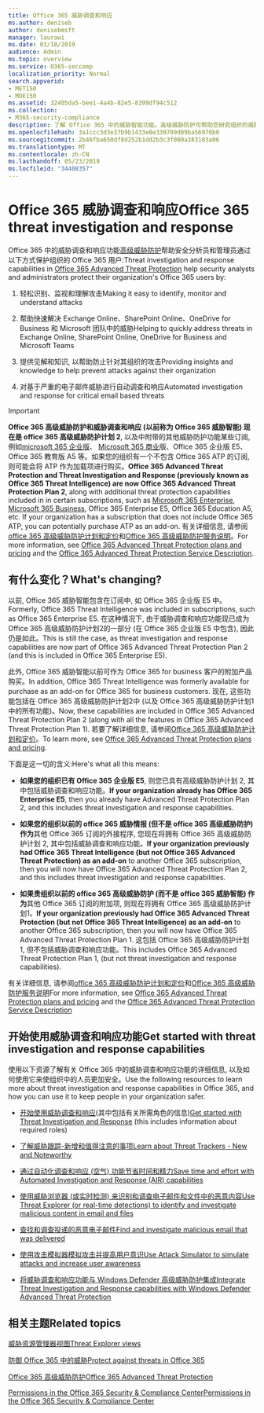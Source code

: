 ```yaml
---
title: Office 365 威胁调查和响应
ms.author: deniseb
author: denisebmsft
manager: laurawi
ms.date: 03/18/2019
audience: Admin
ms.topic: overview
ms.service: O365-seccomp
localization_priority: Normal
search.appverid:
- MET150
- MOE150
ms.assetid: 32405da5-bee1-4a4b-82e5-8399df94c512
ms.collection:
- M365-security-compliance
description: 了解 Office 365 中的威胁智能功能。高级威胁防护可帮助您研究组织的威胁、响应恶意软件、网络钓鱼和 Office 365 已代表您检测到的其他攻击, 并搜索威胁指示器.
ms.openlocfilehash: 3a1ccc3d3e37b9b1433e8e339709d09ba56970b0
ms.sourcegitcommit: 2b46fba650df8d252b1dd2b3c3f080a383183a06
ms.translationtype: MT
ms.contentlocale: zh-CN
ms.lasthandoff: 05/23/2019
ms.locfileid: "34408357"
---
```

# <a name="office-365-threat-investigation-and-response"></a><span data-ttu-id="c4fb1-103">Office 365 威胁调查和响应</span><span class="sxs-lookup"><span data-stu-id="c4fb1-103">Office 365 threat investigation and response</span></span>

<span data-ttu-id="c4fb1-104">Office 365 中的威胁调查和响应功能[高级威胁防护](office-365-atp.md)帮助安全分析员和管理员通过以下方式保护组织的 Office 365 用户:</span><span class="sxs-lookup"><span data-stu-id="c4fb1-104">Threat investigation and response capabilities in [Office 365 Advanced Threat Protection](office-365-atp.md) help security analysts and administrators protect their organization's Office 365 users by:</span></span>
  
1. <span data-ttu-id="c4fb1-105">轻松识别、监视和理解攻击</span><span class="sxs-lookup"><span data-stu-id="c4fb1-105">Making it easy to identify, monitor and understand attacks</span></span>
    
2. <span data-ttu-id="c4fb1-106">帮助快速解决 Exchange Online、SharePoint Online、OneDrive for Business 和 Microsoft 团队中的威胁</span><span class="sxs-lookup"><span data-stu-id="c4fb1-106">Helping to quickly address threats in Exchange Online, SharePoint Online, OneDrive for Business and Microsoft Teams</span></span>
    
3. <span data-ttu-id="c4fb1-107">提供见解和知识, 以帮助防止针对其组织的攻击</span><span class="sxs-lookup"><span data-stu-id="c4fb1-107">Providing insights and knowledge to help prevent attacks against their organization</span></span>

4. <span data-ttu-id="c4fb1-108">对基于严重的电子邮件威胁进行自动调查和响应</span><span class="sxs-lookup"><span data-stu-id="c4fb1-108">Automated investigation and response for critical email based threats</span></span>
    
> [!IMPORTANT]
> <span data-ttu-id="c4fb1-109">**Office 365 高级威胁防护和威胁调查和响应 (以前称为 Office 365 威胁智能) 现在是 office 365 高级威胁防护计划 2**, 以及中附带的其他威胁防护功能某些订阅, 例如[microsoft 365 企业版](https://www.microsoft.com/microsoft-365/enterprise/home)、 [Microsoft 365 商业](https://www.microsoft.com/microsoft-365/business)版、Office 365 企业版 E5、Office 365 教育版 A5 等。如果您的组织有一个不包含 Office 365 ATP 的订阅, 则可能会将 ATP 作为加载项进行购买。</span><span class="sxs-lookup"><span data-stu-id="c4fb1-109">**Office 365 Advanced Threat Protection and Threat Investigation and Response (previously known as Office 365 Threat Intelligence) are now Office 365 Advanced Threat Protection Plan 2**, along with additional threat protection capabilities included in in certain subscriptions, such as [Microsoft 365 Enterprise](https://www.microsoft.com/microsoft-365/enterprise/home), [Microsoft 365 Business](https://www.microsoft.com/microsoft-365/business), Office 365 Enterprise E5, Office 365 Education A5, etc. If your organization has a subscription that does not include Office 365 ATP, you can potentially purchase ATP as an add-on.</span></span> <span data-ttu-id="c4fb1-110">有关详细信息, 请参阅[office 365 高级威胁防护计划和定价](https://products.office.com/exchange/advance-threat-protection)和[Office 365 高级威胁防护服务说明](https://docs.microsoft.com/office365/servicedescriptions/office-365-advanced-threat-protection-service-description#whats-new-in-office-365-advanced-threat-protection-atp)。</span><span class="sxs-lookup"><span data-stu-id="c4fb1-110">For more information, see [Office 365 Advanced Threat Protection plans and pricing](https://products.office.com/exchange/advance-threat-protection) and the [Office 365 Advanced Threat Protection Service Description](https://docs.microsoft.com/office365/servicedescriptions/office-365-advanced-threat-protection-service-description#whats-new-in-office-365-advanced-threat-protection-atp).</span></span> 
  
## <a name="whats-changing"></a><span data-ttu-id="c4fb1-111">有什么变化？</span><span class="sxs-lookup"><span data-stu-id="c4fb1-111">What's changing?</span></span>

<span data-ttu-id="c4fb1-112">以前, Office 365 威胁智能包含在订阅中, 如 Office 365 企业版 E5 中。</span><span class="sxs-lookup"><span data-stu-id="c4fb1-112">Formerly, Office 365 Threat Intelligence was included in subscriptions, such as Office 365 Enterprise E5.</span></span> <span data-ttu-id="c4fb1-113">在这种情况下, 由于威胁调查和响应功能现已成为 Office 365 高级威胁防护计划2的一部分 (在 Office 365 企业版 E5 中包含), 因此仍是如此。</span><span class="sxs-lookup"><span data-stu-id="c4fb1-113">This is still the case, as threat investigation and response capabilities are now part of Office 365 Advanced Threat Protection Plan 2 (and this is included in Office 365 Enterprise E5).</span></span> 

<span data-ttu-id="c4fb1-114">此外, Office 365 威胁智能以前可作为 Office 365 for business 客户的附加产品购买。</span><span class="sxs-lookup"><span data-stu-id="c4fb1-114">In addition, Office 365 Threat Intelligence was formerly available for purchase as an add-on for Office 365 for business customers.</span></span> <span data-ttu-id="c4fb1-115">现在, 这些功能包括在 Office 365 高级威胁防护计划2中 (以及 Office 365 高级威胁防护计划1中的所有功能)。</span><span class="sxs-lookup"><span data-stu-id="c4fb1-115">Now, these capabilities are included in Office 365 Advanced Threat Protection Plan 2 (along with all the features in Office 365 Advanced Threat Protection Plan 1).</span></span> <span data-ttu-id="c4fb1-116">若要了解详细信息, 请参阅[Office 365 高级威胁防护计划和定价](https://products.office.com/exchange/advance-threat-protection)。</span><span class="sxs-lookup"><span data-stu-id="c4fb1-116">To learn more, see [Office 365 Advanced Threat Protection plans and pricing](https://products.office.com/exchange/advance-threat-protection).</span></span>

<span data-ttu-id="c4fb1-117">下面是这一切的含义:</span><span class="sxs-lookup"><span data-stu-id="c4fb1-117">Here's what all this means:</span></span>

- <span data-ttu-id="c4fb1-118">**如果您的组织已有 Office 365 企业版 E5**, 则您已具有高级威胁防护计划 2, 其中包括威胁调查和响应功能。</span><span class="sxs-lookup"><span data-stu-id="c4fb1-118">**If your organization already has Office 365 Enterprise E5**, then you already have Advanced Threat Protection Plan 2, and this includes threat investigation and response capabilities.</span></span>

- <span data-ttu-id="c4fb1-119">**如果您的组织以前的 office 365 威胁情报 (但不是 office 365 高级威胁防护) 作为**其他 Office 365 订阅的外接程序, 您现在将拥有 Office 365 高级威胁防护计划 2, 其中包括威胁调查和响应功能。</span><span class="sxs-lookup"><span data-stu-id="c4fb1-119">**If your organization previously had Office 365 Threat Intelligence (but not Office 365 Advanced Threat Protection) as an add-on** to another Office 365 subscription, then you will now have Office 365 Advanced Threat Protection Plan 2, and this includes threat investigation and response capabilities.</span></span> 

- <span data-ttu-id="c4fb1-120">**如果贵组织以前的 office 365 高级威胁防护 (而不是 office 365 威胁智能) 作为**其他 Office 365 订阅的附加项, 则现在将拥有 Office 365 高级威胁防护计划1。</span><span class="sxs-lookup"><span data-stu-id="c4fb1-120">**If your organization previously had Office 365 Advanced Threat Protection (but not Office 365 Threat Intelligence) as an add-on** to another Office 365 subscription, then you will now have Office 365 Advanced Threat Protection Plan 1.</span></span> <span data-ttu-id="c4fb1-121">这包括 Office 365 高级威胁防护计划 1, 但不包括威胁调查和响应功能。</span><span class="sxs-lookup"><span data-stu-id="c4fb1-121">This includes Office 365 Advanced Threat Protection Plan 1, (but not threat investigation and response capabilities).</span></span>

<span data-ttu-id="c4fb1-122">有关详细信息, 请参阅[office 365 高级威胁防护计划和定价](https://products.office.com/exchange/advance-threat-protection)和[Office 365 高级威胁防护服务说明](https://docs.microsoft.com/office365/servicedescriptions/office-365-advanced-threat-protection-service-description#whats-new-in-office-365-advanced-threat-protection-atp)</span><span class="sxs-lookup"><span data-stu-id="c4fb1-122">For more information, see [Office 365 Advanced Threat Protection plans and pricing](https://products.office.com/exchange/advance-threat-protection) and the [Office 365 Advanced Threat Protection Service Description](https://docs.microsoft.com/office365/servicedescriptions/office-365-advanced-threat-protection-service-description#whats-new-in-office-365-advanced-threat-protection-atp)</span></span>

## <a name="get-started-with-threat-investigation-and-response-capabilities"></a><span data-ttu-id="c4fb1-123">开始使用威胁调查和响应功能</span><span class="sxs-lookup"><span data-stu-id="c4fb1-123">Get started with threat investigation and response capabilities</span></span>

<span data-ttu-id="c4fb1-124">使用以下资源了解有关 Office 365 中的威胁调查和响应功能的详细信息, 以及如何使用它来使组织中的人员更加安全。</span><span class="sxs-lookup"><span data-stu-id="c4fb1-124">Use the following resources to learn more about threat investigation and response capabilities in Office 365, and how you can use it to keep people in your organization safer.</span></span>
  
- <span data-ttu-id="c4fb1-125">[开始使用威胁调查和响应](get-started-with-ti.md)(其中包括有关所需角色的信息)</span><span class="sxs-lookup"><span data-stu-id="c4fb1-125">[Get started with Threat Investigation and Response](get-started-with-ti.md) (this includes information about required roles)</span></span> 
    
- [<span data-ttu-id="c4fb1-126">了解威胁跟踪-新增和值得注意的事项</span><span class="sxs-lookup"><span data-stu-id="c4fb1-126">Learn about Threat Trackers - New and Noteworthy</span></span>](threat-trackers.md)

- [<span data-ttu-id="c4fb1-127">通过自动化调查和响应 (空气) 功能节省时间和精力</span><span class="sxs-lookup"><span data-stu-id="c4fb1-127">Save time and effort with Automated Investigation and Response (AIR) capabilities</span></span>](automated-investigation-response-office.md)

- [<span data-ttu-id="c4fb1-128">使用威胁浏览器 (或实时检测) 来识别和调查电子邮件和文件中的恶意内容</span><span class="sxs-lookup"><span data-stu-id="c4fb1-128">Use Threat Explorer (or real-time detections) to identify and investigate malicious content in email and files</span></span>](threat-explorer.md)
    
- [<span data-ttu-id="c4fb1-129">查找和调查投递的恶意电子邮件</span><span class="sxs-lookup"><span data-stu-id="c4fb1-129">Find and investigate malicious email that was delivered</span></span>](investigate-malicious-email-that-was-delivered.md)
    
- [<span data-ttu-id="c4fb1-130">使用攻击模拟器模拟攻击并提高用户意识</span><span class="sxs-lookup"><span data-stu-id="c4fb1-130">Use Attack Simulator to simulate attacks and increase user awareness</span></span>](attack-simulator.md)
    
- [<span data-ttu-id="c4fb1-131">将威胁调查和响应功能与 Windows Defender 高级威胁防护集成</span><span class="sxs-lookup"><span data-stu-id="c4fb1-131">Integrate Threat Investigation and Response capabilities with Windows Defender Advanced Threat Protection</span></span>](integrate-office-365-ti-with-wdatp.md)
    
## <a name="related-topics"></a><span data-ttu-id="c4fb1-132">相关主题</span><span class="sxs-lookup"><span data-stu-id="c4fb1-132">Related topics</span></span>

[<span data-ttu-id="c4fb1-133">威胁资源管理器视图</span><span class="sxs-lookup"><span data-stu-id="c4fb1-133">Threat Explorer views</span></span>](threat-explorer-views.md)

[<span data-ttu-id="c4fb1-134">防御 Office 365 中的威胁</span><span class="sxs-lookup"><span data-stu-id="c4fb1-134">Protect against threats in Office 365</span></span>](protect-against-threats.md)
  
[<span data-ttu-id="c4fb1-135">Office 365 高级威胁防护</span><span class="sxs-lookup"><span data-stu-id="c4fb1-135">Office 365 Advanced Threat Protection</span></span>](office-365-atp.md)
  
[<span data-ttu-id="c4fb1-136">Permissions in the Office 365 Security &amp; Compliance Center</span><span class="sxs-lookup"><span data-stu-id="c4fb1-136">Permissions in the Office 365 Security &amp; Compliance Center</span></span>](permissions-in-the-security-and-compliance-center.md)
 
